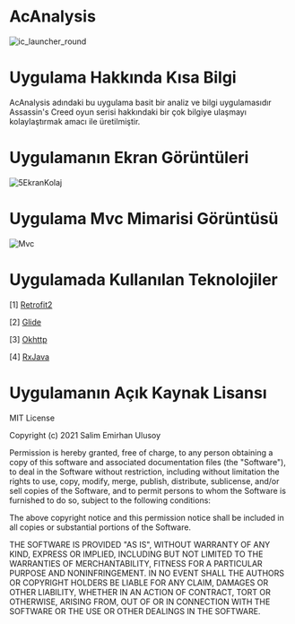 # AcAnalysis
![ic_launcher_round](https://user-images.githubusercontent.com/60936024/105423582-dbd45280-5c56-11eb-9b11-0dad298b887b.png)

# Uygulama Hakkında Kısa Bilgi

AcAnalysis adındaki bu uygulama basit bir analiz ve bilgi uygulamasıdır Assassin's Creed oyun serisi hakkındaki bir çok bilgiye ulaşmayı kolaylaştırmak amacı ile üretilmiştir.

# Uygulamanın Ekran Görüntüleri 
![5EkranKolaj](https://user-images.githubusercontent.com/60936024/105424813-2060ed80-5c59-11eb-88f0-5f7cee5eb41f.PNG)

# Uygulama Mvc Mimarisi Görüntüsü
![Mvc](https://user-images.githubusercontent.com/60936024/105425038-9feebc80-5c59-11eb-9a02-fcc646be8dbd.PNG)

# Uygulamada Kullanılan Teknolojiler
[1] [Retrofit2](https://github.com/square/retrofit)

[2] [Glide](https://github.com/bumptech/glide)

[3] [Okhttp](https://github.com/square/okhttp)

[4] [RxJava](https://github.com/ReactiveX/RxJava)

# Uygulamanın Açık Kaynak Lisansı
MIT License

Copyright (c) 2021 Salim Emirhan Ulusoy

Permission is hereby granted, free of charge, to any person obtaining a copy
of this software and associated documentation files (the "Software"), to deal
in the Software without restriction, including without limitation the rights
to use, copy, modify, merge, publish, distribute, sublicense, and/or sell
copies of the Software, and to permit persons to whom the Software is
furnished to do so, subject to the following conditions:

The above copyright notice and this permission notice shall be included in all
copies or substantial portions of the Software.

THE SOFTWARE IS PROVIDED "AS IS", WITHOUT WARRANTY OF ANY KIND, EXPRESS OR
IMPLIED, INCLUDING BUT NOT LIMITED TO THE WARRANTIES OF MERCHANTABILITY,
FITNESS FOR A PARTICULAR PURPOSE AND NONINFRINGEMENT. IN NO EVENT SHALL THE
AUTHORS OR COPYRIGHT HOLDERS BE LIABLE FOR ANY CLAIM, DAMAGES OR OTHER
LIABILITY, WHETHER IN AN ACTION OF CONTRACT, TORT OR OTHERWISE, ARISING FROM,
OUT OF OR IN CONNECTION WITH THE SOFTWARE OR THE USE OR OTHER DEALINGS IN THE
SOFTWARE.

